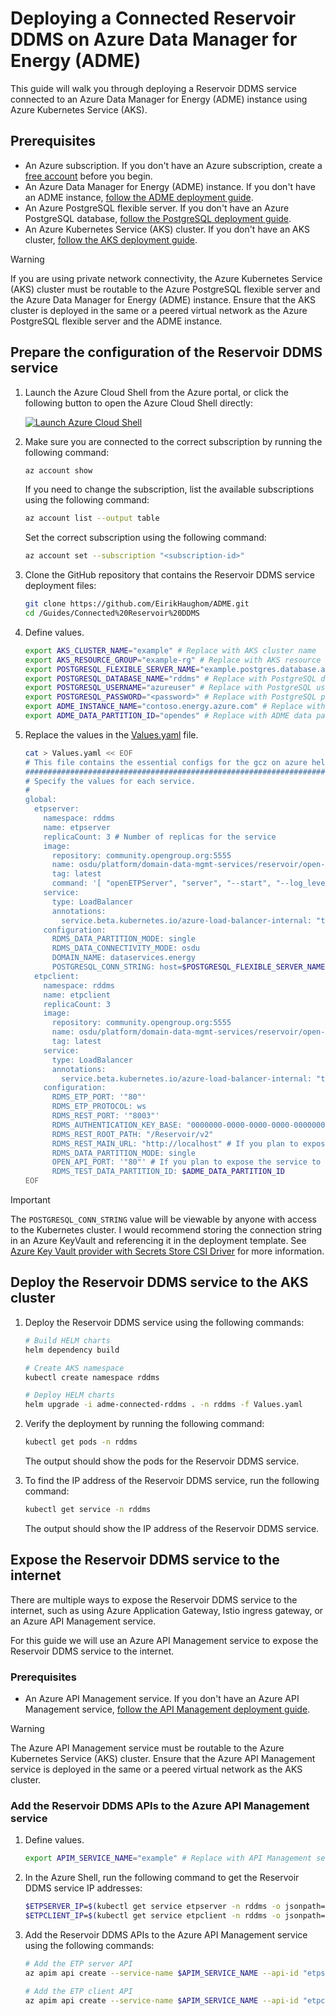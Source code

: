 # Deploying a Connected Reservoir DDMS on Azure Data Manager for Energy (ADME)

This guide will walk you through deploying a Reservoir DDMS service connected to an Azure Data Manager for Energy (ADME) instance using Azure Kubernetes Service (AKS).

## Prerequisites

- An Azure subscription. If you don't have an Azure subscription, create a [free account](https://azure.microsoft.com/free/) before you begin.
- An Azure Data Manager for Energy (ADME) instance. If you don't have an ADME instance, [follow the ADME deployment guide](https://learn.microsoft.com/azure/energy-data-services/quickstart-create-microsoft-energy-data-services-instance).
- An Azure PostgreSQL flexible server. If you don't have an Azure PostgreSQL database, [follow the PostgreSQL deployment guide](https://learn.microsoft.com/azure/postgresql/flexible-server/quickstart-create-server-portal).
- An Azure Kubernetes Service (AKS) cluster. If you don't have an AKS cluster, [follow the AKS deployment guide](https://learn.microsoft.com/azure/aks/learn/quick-kubernetes-deploy-portal?tabs=azure-cli).

> [!WARNING]
> If you are using private network connectivity, the Azure Kubernetes Service (AKS) cluster must be routable to the Azure PostgreSQL flexible server and the Azure Data Manager for Energy (ADME) instance. Ensure that the AKS cluster is deployed in the same or a peered virtual network as the Azure PostgreSQL flexible server and the ADME instance.

## Prepare the configuration of the Reservoir DDMS service

1. Launch the Azure Cloud Shell from the Azure portal, or click the following button to open the Azure Cloud Shell directly:

    [![Launch Azure Cloud Shell](https://shell.azure.com/images/launchcloudshell.png "Launch Azure Cloud Shell")](https://shell.azure.com)

1. Make sure you are connected to the correct subscription by running the following command:

    ```bash
    az account show
    ```

    If you need to change the subscription, list the available subscriptions using the following command:

    ```bash
    az account list --output table
    ```

    Set the correct subscription using the following command:

    ```bash
    az account set --subscription "<subscription-id>"
    ```

1. Clone the GitHub repository that contains the Reservoir DDMS service deployment files:

    ```bash
    git clone https://github.com/EirikHaughom/ADME.git
    cd /Guides/Connected%20Reservoir%20DDMS
    ```

1. Define values.

    ```bash
    export AKS_CLUSTER_NAME="example" # Replace with AKS cluster name
    export AKS_RESOURCE_GROUP="example-rg" # Replace with AKS resource group
    export POSTGRESQL_FLEXIBLE_SERVER_NAME="example.postgres.database.azure.com" # Replace with PostgreSQL flexible server name
    export POSTGRESQL_DATABASE_NAME="rddms" # Replace with PostgreSQL database name
    export POSTGRESQL_USERNAME="azureuser" # Replace with PostgreSQL username
    export POSTGRESQL_PASSWORD="<password>" # Replace with PostgreSQL password
    export ADME_INSTANCE_NAME="contoso.energy.azure.com" # Replace with ADME instance name
    export ADME_DATA_PARTITION_ID="opendes" # Replace with ADME data partition ID
    ```

1. Replace the values in the [Values.yaml](Values.yaml) file.

    ```bash
    cat > Values.yaml << EOF
    # This file contains the essential configs for the gcz on azure helm chart
    ################################################################################
    # Specify the values for each service.
    #
    global:
      etpserver:
        namespace: rddms
        name: etpserver
        replicaCount: 3 # Number of replicas for the service
        image:
          repository: community.opengroup.org:5555
          name: osdu/platform/domain-data-mgmt-services/reservoir/open-etp-server/open-etp-server-main
          tag: latest
          command: '[ "openETPServer", "server", "--start", "--log_level", "info", "--port", "9002", "--authZ", "delegate=https://$ADME_INSTANCE_NAME", "--authN", "none" ]'
        service:
          type: LoadBalancer
          annotations:
            service.beta.kubernetes.io/azure-load-balancer-internal: "true"
        configuration:
          RDMS_DATA_PARTITION_MODE: single
          RDMS_DATA_CONNECTIVITY_MODE: osdu
          DOMAIN_NAME: dataservices.energy
          POSTGRESQL_CONN_STRING: host=$POSTGRESQL_FLEXIBLE_SERVER_NAME port=5432 dbname=$POSTGRESQL_DATABASE_NAME user=$POSTGRESQL_USERNAME password=$POSTGRESQL_PASSWORD
      etpclient:
        namespace: rddms
        name: etpclient
        replicaCount: 3
        image:
          repository: community.opengroup.org:5555
          name: osdu/platform/domain-data-mgmt-services/reservoir/open-etp-client/open-etp-client-main
          tag: latest
        service:
          type: LoadBalancer
          annotations:
            service.beta.kubernetes.io/azure-load-balancer-internal: "true"
        configuration:
          RDMS_ETP_PORT: '"80"'
          RDMS_ETP_PROTOCOL: ws
          RDMS_REST_PORT: '"8003"'
          RDMS_AUTHENTICATION_KEY_BASE: "0000000-0000-0000-0000-000000000000"
          RDMS_REST_ROOT_PATH: "/Reservoir/v2"
          RDMS_REST_MAIN_URL: "http://localhost" # If you plan to expose the service to the internet, replace localhost with the public IP address or hostname of the service
          RDMS_DATA_PARTITION_MODE: single
          OPEN_API_PORT: '"80"' # If you plan to expose the service to the internet, replace 80 with the desired port (i.e. 443).
          RDMS_TEST_DATA_PARTITION_ID: $ADME_DATA_PARTITION_ID
    EOF
    ```

> [!IMPORTANT]
> The `POSTGRESQL_CONN_STRING` value will be viewable by anyone with access to the Kubernetes cluster. I would recommend storing the connection string in an Azure KeyVault and referencing it in the deployment template. See [Azure Key Vault provider with Secrets Store CSI Driver](https://learn.microsoft.com/azure/aks/csi-secrets-store-driver) for more information.

## Deploy the Reservoir DDMS service to the AKS cluster

1. Deploy the Reservoir DDMS service using the following commands:

    ```bash
    # Build HELM charts
    helm dependency build
    
    # Create AKS namespace
    kubectl create namespace rddms

    # Deploy HELM charts
    helm upgrade -i adme-connected-rddms . -n rddms -f Values.yaml
    ```

1. Verify the deployment by running the following command:

    ```bash
    kubectl get pods -n rddms
    ```

    The output should show the pods for the Reservoir DDMS service.

1. To find the IP address of the Reservoir DDMS service, run the following command:

    ```bash
    kubectl get service -n rddms
    ```

    The output should show the IP address of the Reservoir DDMS service.

## Expose the Reservoir DDMS service to the internet

There are multiple ways to expose the Reservoir DDMS service to the internet, such as using Azure Application Gateway, Istio ingress gateway, or an Azure API Management service.

For this guide we will use an Azure API Management service to expose the Reservoir DDMS service to the internet.

### Prerequisites

- An Azure API Management service. If you don't have an Azure API Management service, [follow the API Management deployment guide](https://learn.microsoft.com/azure/api-management/get-started-create-service-instance).

> [!WARNING]
> The Azure API Management service must be routable to the Azure Kubernetes Service (AKS) cluster. Ensure that the Azure API Management service is deployed in the same or a peered virtual network as the AKS cluster.

### Add the Reservoir DDMS APIs to the Azure API Management service

1. Define values.

    ```bash
    export APIM_SERVICE_NAME="example" # Replace with API Management service name
    ```

1. In the Azure Shell, run the following command to get the Reservoir DDMS  service IP addresses:

    ```bash
    $ETPSERVER_IP=$(kubectl get service etpserver -n rddms -o jsonpath='{.status.loadBalancer.ingress[0].ip}')
    $ETPCLIENT_IP=$(kubectl get service etpclient -n rddms -o jsonpath='{.status.loadBalancer.ingress[0].ip}')
    ```

1. Add the Reservoir DDMS APIs to the Azure API Management service using the following commands:

    ```bash
    # Add the ETP server API
    az apim api create --service-name $APIM_SERVICE_NAME --api-id "etpserver" --path "/" --display-name "ETP Server" --service-url "http://$ETPSERVER_IP:80" --protocols "wss"

    # Add the ETP client API
    az apim api create --service-name $APIM_SERVICE_NAME --api-id "etpclient" --path "/Reservoir/v2" --display-name "ETP Client" --service-url "http://$ETPCLIENT_IP:80" --protocols "https"
    ```
